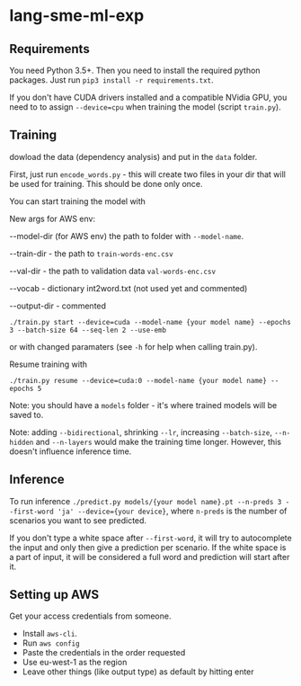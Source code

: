 # lang-sme-ml-exp

## Requirements

You need Python 3.5+. Then you need to install the required python packages. Just run `pip3 install -r requirements.txt`.

If you don't have CUDA drivers installed and a compatible NVidia GPU, you need to to assign `--device=cpu` when training the model (script `train.py`).

## Training
dowload the data (dependency analysis) and put in the `data` folder.

First, just run `encode_words.py` - this will create two files in your dir that will be used for training. This should be done only once.

You can start training the model with 

New args for AWS env:

--model-dir (for AWS env) the path to folder with `--model-name`.

--train-dir - the path to `train-words-enc.csv`

--val-dir - the path to validation data `val-words-enc.csv`

--vocab - dictionary int2word.txt (not used yet and commented)

--output-dir - commented 

`./train.py start --device=cuda --model-name {your model name} --epochs 3 --batch-size 64 --seq-len 2 --use-emb`

or with changed paramaters (see `-h` for help when calling train.py). 

Resume training with 

`./train.py resume --device=cuda:0 --model-name {your model name} --epochs 5` 

Note: you should have a `models` folder - it's where trained models will be saved to.

Note: adding `--bidirectional`, shrinking `--lr`, increasing `--batch-size`, `--n-hidden` and `--n-layers` would make the training time longer. However, this doesn't influence inference time. 

## Inference

To run inference `./predict.py models/{your model name}.pt --n-preds 3 --first-word 'ja' --device={your device}`, where `n-preds` is the number of scenarios you want to see predicted.

If you don't type a white space after `--first-word`, it will try to autocomplete the input and only then give a prediction per scenario. 
If the white space is a part of input, it will be considered a full word and prediction will start after it. 



## Setting up AWS

Get your access credentials from someone.

- Install `aws-cli`.
- Run `aws config`
- Paste the credentials in the order requested
- Use eu-west-1 as the region
- Leave other things (like output type) as default by hitting enter